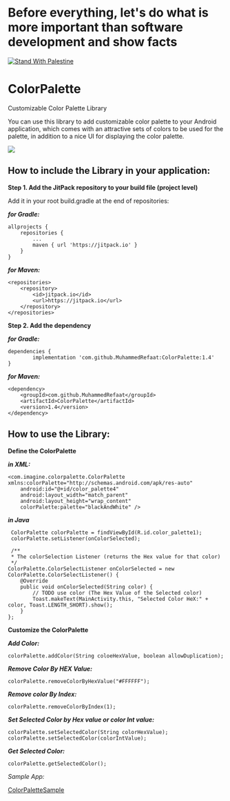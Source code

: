 # Before everything, let's do what is more important than software development and show facts
[![Stand With Palestine](https://raw.githubusercontent.com/TheBSD/StandWithPalestine/main/banner-no-action.svg)](https://thebsd.github.io/StandWithPalestine)

# ColorPalette
Customizable Color Palette Library

You can use this library to add customizable color palette to your Android application, which comes with an attractive sets of colors to be used for the palette, in addition to a nice UI for displaying the color palette.


![](https://docs.google.com/uc?export=download&id=1IabR1PCGK4MtnQ0VPx2TnAzlme3GQhaf)


## How to include the Library in your application:

**Step 1. Add the JitPack repository to your build file (project level)**

Add it in your root build.gradle at the end of repositories:

***for Gradle:***

	allprojects {
		repositories {
			...
			maven { url 'https://jitpack.io' }
		}
	}
  

***for Maven:***

    <repositories>
	    <repository>
	        <id>jitpack.io</id>
	        <url>https://jitpack.io</url>
	    </repository>
    </repositories>


**Step 2. Add the dependency**

***for Gradle:***

	dependencies {
	        implementation 'com.github.MuhammedRefaat:ColorPalette:1.4'
	}
  
***for Maven:***
  
    <dependency>
	    <groupId>com.github.MuhammedRefaat</groupId>
	    <artifactId>ColorPalette</artifactId>
	    <version>1.4</version>
	</dependency>


## How to use the Library:

   **Define the ColorPalette**
    
   ***in XML:***
    
    <com.imagine.colorpalette.ColorPalette xmlns:colorPalette="http://schemas.android.com/apk/res-auto"
        android:id="@+id/color_palette4"
        android:layout_width="match_parent"
        android:layout_height="wrap_content"
        colorPalette:palette="blackAndWhite" />
	
   ***in Java***
    
     ColorPalette colorPalette = findViewById(R.id.color_palette1);
     colorPalette.setListener(onColorSelected);
	
     /**
     * The colorSelection Listener (returns the Hex value for that color)
     */
    ColorPalette.ColorSelectListener onColorSelected = new ColorPalette.ColorSelectListener() {
        @Override
        public void onColorSelected(String color) {
            // TODO use color (The Hex Value of the Selected color)
            Toast.makeText(MainActivity.this, "Selected Color HeX:" + color, Toast.LENGTH_SHORT).show();
        }
    };
    
   **Customize the ColorPalette**	
	
   ***Add Color:***
	
    colorPalette.addColor(String coloeHexValue, boolean allowDuplication);
	
   ***Remove Color By HEX Value:***
	
    colorPalette.removeColorByHexValue("#FFFFFF");

   ***Remove color By Index:***
   
    colorPalette.removeColorByIndex(1);
    
   ***Set Selected Color by Hex value or color Int value:***
   
    colorPalette.setSelectedColor(String colorHexValue);
    colorPalette.setSelectedColor(colorIntValue);
    
   ***Get Selected Color:***
   
    colorPalette.getSelectedColor();
    
    
    
   *Sample App:*
	
   [ColorPaletteSample](https://github.com/MuhammedRefaat/ColorPaletteSample.git)
